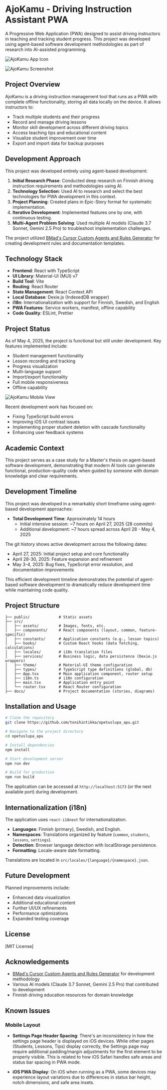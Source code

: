 # AjoKamu - Driving Instruction Assistant PWA

A Progressive Web Application (PWA) designed to assist driving instructors in teaching and tracking student progress. This project was developed using agent-based software development methodologies as part of research into AI-assisted programming.

![AjoKamu App Icon](public/ajokamu-icon.svg)

![AjoKamu Screenshot](docs/Screenshot%202025-04-28%20at%2016.20.06.png)

## Project Overview

AjoKamu is a driving instruction management tool that runs as a PWA with complete offline functionality, storing all data locally on the device. It allows instructors to:

- Track multiple students and their progress
- Record and manage driving lessons
- Monitor skill development across different driving topics
- Access teaching tips and educational content
- Visualize student improvement over time
- Export and import data for backup purposes

## Development Approach

This project was developed entirely using agent-based development:

1. **Initial Research Phase**: Conducted deep research on Finnish driving instruction requirements and methodologies using AI.
2. **Technology Selection**: Used AI to research and select the best technologies for PWA development in this context.
3. **Project Planning**: Created plans in Epic-Story format for systematic implementation.
4. **Iterative Development**: Implemented features one by one, with continuous testing.
5. **Multi-Agent Problem Solving**: Used multiple AI models (Claude 3.7 Sonnet, Gemini 2.5 Pro) to troubleshoot implementation challenges.

The project utilized [BMad's Cursor Custom Agents and Rules Generator](https://github.com/bmadcode/cursor-custom-agents-rules-generator) for creating development rules and documentation templates.

## Technology Stack

- **Frontend**: React with TypeScript
- **UI Library**: Material-UI (MUI) v7
- **Build Tool**: Vite
- **Routing**: React Router
- **State Management**: React Context API
- **Local Database**: Dexie.js (IndexedDB wrapper)
- **i18n**: Internationalization with support for Finnish, Swedish, and English
- **PWA Features**: Service workers, manifest, offline capability
- **Code Quality**: ESLint, Prettier

## Project Status

As of May 4, 2025, the project is functional but still under development. Key features implemented include:

- Student management functionality
- Lesson recording and tracking
- Progress visualization
- Multi-language support
- Import/export functionality
- Full mobile responsiveness
- Offline capability

![AjoKamu Mobile View](docs/Screenshot%202025-04-30%20at%2015.40.02.png)

Recent development work has focused on:
- Fixing TypeScript build errors
- Improving iOS UI contrast issues
- Implementing proper student deletion with cascade functionality
- Enhancing user feedback systems

## Academic Context

This project serves as a case study for a Master's thesis on agent-based software development, demonstrating that modern AI tools can generate functional, production-quality code when guided by someone with domain knowledge and clear requirements.

## Development Timeline

This project was developed in a remarkably short timeframe using agent-based development approaches:

- **Total Development Time**: Approximately 14 hours
  - Initial intensive session: ~7 hours on April 27, 2025 (28 commits)
  - Additional development: ~7 hours spread across April 28 - May 4, 2025

The git history shows active development across the following dates:
- April 27, 2025: Initial project setup and core functionality
- April 28-30, 2025: Feature expansion and refinement
- May 3-4, 2025: Bug fixes, TypeScript error resolution, and documentation improvements

This efficient development timeline demonstrates the potential of agent-based software development to dramatically reduce development time while maintaining code quality.

## Project Structure

```
├── public/             # Static assets
├── src/
│   ├── assets/         # Images, fonts, etc.
│   ├── components/     # React components (layout, common, feature-specific)
│   ├── constants/      # Application constants (e.g., lesson topics)
│   ├── hooks/          # Custom React hooks (data fetching, calculations)
│   ├── locales/        # i18n translation files
│   ├── services/       # Business logic, data persistence (Dexie.js wrappers)
│   ├── theme/          # Material-UI theme configuration
│   ├── types/          # TypeScript type definitions (global, db)
│   ├── App.tsx         # Main application component, router setup
│   ├── i18n.ts         # i18n configuration
│   ├── main.tsx        # Application entry point
│   └── router.tsx      # React Router configuration
├── docs/               # Project documentation (stories, diagrams)
```

## Installation and Usage

```bash
# Clone the repository
git clone https://github.com/tonihintikka/opetuslupa_apu.git

# Navigate to the project directory
cd opetuslupa_apu

# Install dependencies
npm install

# Start development server
npm run dev

# Build for production
npm run build
```

The application can be accessed at `http://localhost:5173` (or the next available port) during development.

## Internationalization (i18n)

The application uses `react-i18next` for internationalization.

- **Languages**: Finnish (primary), Swedish, and English.
- **Namespaces**: Translations organized by feature (`common`, `students`, `lessons`, `settings`).
- **Detection**: Browser language detection with localStorage persistence.
- **Formatting**: Locale-aware date formatting.

Translations are located in `src/locales/{language}/{namespace}.json`.

## Future Development

Planned improvements include:
- Enhanced data visualization
- Additional educational content
- Further UI/UX refinements
- Performance optimizations
- Expanded testing coverage

## License

[MIT License]

## Acknowledgements

- [BMad's Cursor Custom Agents and Rules Generator](https://github.com/bmadcode/cursor-custom-agents-rules-generator) for development methodology
- Various AI models (Claude 3.7 Sonnet, Gemini 2.5 Pro) that contributed to development
- Finnish driving education resources for domain knowledge

## Known Issues

### Mobile Layout

- **Settings Page Header Spacing**: There's an inconsistency in how the settings page header is displayed on iOS devices. While other pages (Students, Lessons, Tips) display correctly, the Settings page may require additional padding/margin adjustments for the first element to be properly visible. This is related to how iOS Safari handles safe areas and status bar spacing in PWA mode.

- **iOS PWA Display**: On iOS when running as a PWA, some devices may experience layout variations due to differences in status bar height, notch dimensions, and safe area insets.
